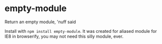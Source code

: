 empty-module
============

Return an empty module, 'nuff said

Install with `npm install empty-module`. It was created for aliased module for IE8 in browserify, you may not need this silly module, ever.
